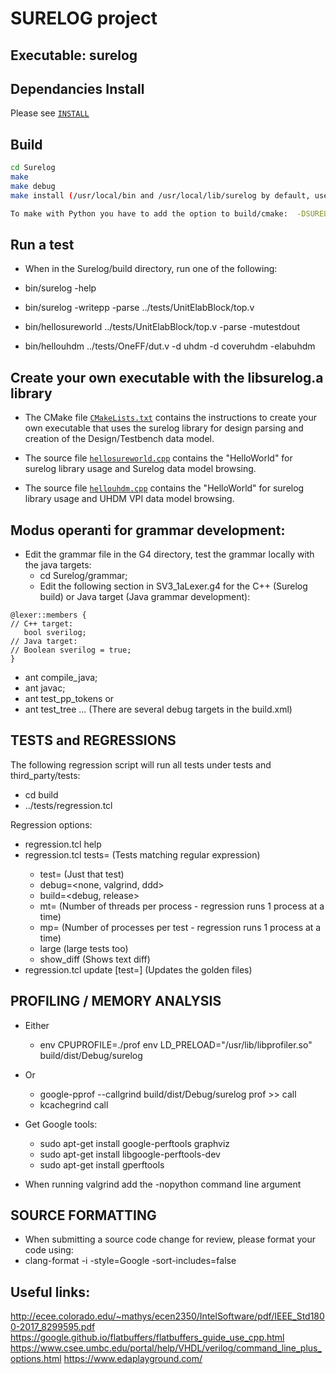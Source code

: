 # SURELOG project
## Executable: surelog

## Dependancies Install 

Please see [`INSTALL`](../INSTALL.md)

## Build
 
```bash
cd Surelog
make
make debug
make install (/usr/local/bin and /usr/local/lib/surelog by default, use PREFIX=<path> for alternative locations)

To make with Python you have to add the option to build/cmake:  -DSURELOG_WITH_PYTHON=1
```

## Run a test

* When in the Surelog/build directory, run one of the following:

* bin/surelog -help

* bin/surelog -writepp -parse ../tests/UnitElabBlock/top.v

* bin/hellosureworld ../tests/UnitElabBlock/top.v -parse -mutestdout

* bin/hellouhdm ../tests/OneFF/dut.v -d uhdm -d coveruhdm -elabuhdm

## Create your own executable with the libsurelog.a library

* The CMake file [`CMakeLists.txt`](../tests/TestInstall/CMakeLists.txt) contains the instructions to create your own executable that uses the surelog library for design parsing and creation of the Design/Testbench data model.

* The source file [`hellosureworld.cpp`](hellosureworld.cpp) contains the "HelloWorld" for surelog library usage and Surelog data model browsing. 

* The source file [`hellouhdm.cpp`](hellouhdm.cpp) contains the "HelloWorld" for surelog library usage and UHDM VPI data model browsing.

## Modus operanti for grammar development:

* Edit the grammar file in the G4 directory, test the grammar locally with the java targets: 
  * cd Surelog/grammar;
  * Edit the following section in SV3_1aLexer.g4 for the C++ (Surelog build) or Java target (Java grammar development):
```
@lexer::members {
// C++ target:
   bool sverilog;
// Java target:
// Boolean sverilog = true;
}
```

  * ant compile_java;
  * ant javac;
  * ant test_pp_tokens or
  * ant test_tree ... (There are several debug targets in the build.xml)

## TESTS and REGRESSIONS

The following regression script will run all tests under tests and third_party/tests:
* cd build
* ../tests/regression.tcl 

Regression options:
* regression.tcl help   
* regression.tcl tests=<testname>     (Tests matching regular expression)
  * test=<testname>                   (Just that test)
  * debug=<none, valgrind, ddd>
  * build=<debug, release>
  * mt=<nbThreads>                    (Number of threads per process -
                                       regression runs 1 process at a time)
  * mp=<nbProcesses>                  (Number of processes per test -
                                       regression runs 1 process at a time)			       
  * large                             (large tests too)
  * show_diff                         (Shows text diff)
* regression.tcl update [test=<testname>] (Updates the golden files)  

## PROFILING / MEMORY ANALYSIS

* Either
   * env CPUPROFILE=./prof env LD_PRELOAD="/usr/lib/libprofiler.so"  build/dist/Debug/surelog <test>
* Or 
   * google-pprof --callgrind  build/dist/Debug/surelog prof >> call
   * kcachegrind call 

* Get Google tools: 
   * sudo apt-get install google-perftools graphviz
   * sudo apt-get install libgoogle-perftools-dev
   * sudo apt-get install gperftools

* When running valgrind add the -nopython command line argument

## SOURCE FORMATTING

 * When submitting a source code change for review, please format your code using:
 * clang-format -i -style=Google -sort-includes=false <files>

## Useful links:

http://ecee.colorado.edu/~mathys/ecen2350/IntelSoftware/pdf/IEEE_Std1800-2017_8299595.pdf
https://google.github.io/flatbuffers/flatbuffers_guide_use_cpp.html
https://www.csee.umbc.edu/portal/help/VHDL/verilog/command_line_plus_options.html
https://www.edaplayground.com/

